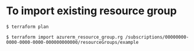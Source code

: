 # To import existing resource group 

```
$ terraform plan
```

```
$ terraform import azurerm_resource_group.rg /subscriptions/00000000-0000-0000-0000-000000000000/resourceGroups/example
```
